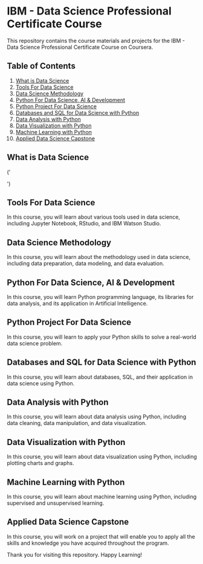 # IBM - Data Science Professional Certificate Course

This repository contains the course materials and projects for the IBM - Data Science Professional Certificate Course on Coursera.

## Table of Contents

1. [What is Data Science](#what-is-data-science)
2. [Tools For Data Science](#tools-for-data-science)
3. [Data Science Methodology](#data-science-methodology)
4. [Python For Data Science, AI & Development](#python-for-data-science-ai--development)
5. [Python Project For Data Science](#python-project-for-data-science)
6. [Databases and SQL for Data Science with Python](#databases-and-sql-for-data-science-with-python)
7. [Data Analysis with Python](#data-analysis-with-python)
8. [Data Visualization with Python](#data-visualization-with-python)
9. [Machine Learning with Python](#machine-learning-with-python)
10. [Applied Data Science Capstone](#applied-data-science-capstone)

## What is Data Science

('<div data-iframe-width="150" data-iframe-height="270" data-share-badge-id="87a39d7c-0cd7-4526-8bc5-a8a3130020bb" data-share-badge-host="https://www.credly.com"></div><script type="text/javascript" async src="//cdn.credly.com/assets/utilities/embed.js"></script>')

## Tools For Data Science

In this course, you will learn about various tools used in data science, including Jupyter Notebook, RStudio, and IBM Watson Studio.

## Data Science Methodology

In this course, you will learn about the methodology used in data science, including data preparation, data modeling, and data evaluation.

## Python For Data Science, AI & Development

In this course, you will learn Python programming language, its libraries for data analysis, and its application in Artificial Intelligence.

## Python Project For Data Science

In this course, you will learn to apply your Python skills to solve a real-world data science problem.

## Databases and SQL for Data Science with Python

In this course, you will learn about databases, SQL, and their application in data science using Python.

## Data Analysis with Python

In this course, you will learn about data analysis using Python, including data cleaning, data manipulation, and data visualization.

## Data Visualization with Python

In this course, you will learn about data visualization using Python, including plotting charts and graphs.

## Machine Learning with Python

In this course, you will learn about machine learning using Python, including supervised and unsupervised learning.

## Applied Data Science Capstone

In this course, you will work on a project that will enable you to apply all the skills and knowledge you have acquired throughout the program.

Thank you for visiting this repository. Happy Learning!

